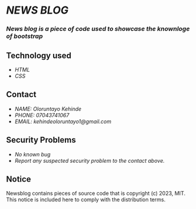 # _NEWS BLOG_
### _News blog is a piece of code used to showcase the knownloge of bootstrap_

## Technology used
* _HTML_
* _CSS_

## Contact
* _NAME: Oloruntayo Kehinde_
* _PHONE: 07043741067_
* _EMAIL: kehindeoloruntayo1@gmail.com_

## Security Problems
* _No known bug_
* _Report any suspected security problem to the contact above._

## Notice
Newsblog contains pieces of source code that is copyright (c) 2023, MIT. This notice is included here to comply with the distribution terms.